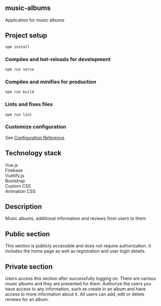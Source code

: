 ## music-albums
Application for music albums

## Project setup
```
npm install
```

### Compiles and hot-reloads for development
```
npm run serve
```

### Compiles and minifies for production
```
npm run build
```

### Lints and fixes files
```
npm run lint
```

### Customize configuration
See [Configuration Reference](https://cli.vuejs.org/config/).

## Technology stack
Vue.js<br />
Firebase<br />
Vuetify.js<br />
Bootstrap<br />
Custom CSS<br />
Animation CSS<br />

## Description
Music albums, additional information and reviews from users to them

## Public section
This section is publicly accessible and does not require authorization. It includes the home page as well as registration and user login details.

## Private section
Users access this section after successfully logging on. There are various music albums and they are presented for them. Authorize the users you have access to any information, such as create in an album and have access to more information about it. All users can add, edit or delete reviews for an album.
